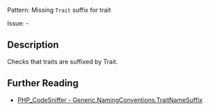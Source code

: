 Pattern: Missing `Trait` suffix for trait

Issue: -

## Description

Checks that traits are suffixed by Trait.

## Further Reading

* [PHP_CodeSniffer - Generic.NamingConventions.TraitNameSuffix](https://github.com/squizlabs/PHP_CodeSniffer/blob/master/src/Standards/Generic/Sniffs/NamingConventions/TraitNameSuffixSniff.php)